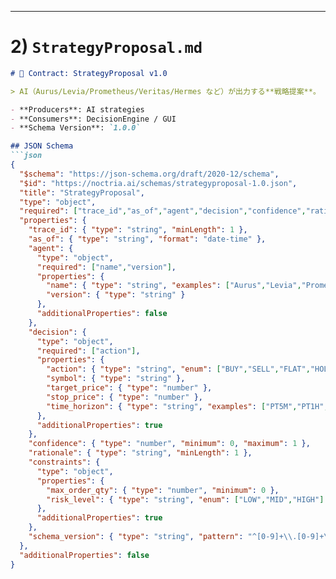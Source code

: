 
---

# 2) `StrategyProposal.md`
```markdown
# 🧠 Contract: StrategyProposal v1.0

> AI（Aurus/Levia/Prometheus/Veritas/Hermes など）が出力する**戦略提案**。

- **Producers**: AI strategies
- **Consumers**: DecisionEngine / GUI
- **Schema Version**: `1.0.0`

## JSON Schema
```json
{
  "$schema": "https://json-schema.org/draft/2020-12/schema",
  "$id": "https://noctria.ai/schemas/strategyproposal-1.0.json",
  "title": "StrategyProposal",
  "type": "object",
  "required": ["trace_id","as_of","agent","decision","confidence","rationale","schema_version"],
  "properties": {
    "trace_id": { "type": "string", "minLength": 1 },
    "as_of": { "type": "string", "format": "date-time" },
    "agent": {
      "type": "object",
      "required": ["name","version"],
      "properties": {
        "name": { "type": "string", "examples": ["Aurus","Levia","Prometheus","Veritas","Hermes"] },
        "version": { "type": "string" }
      },
      "additionalProperties": false
    },
    "decision": {
      "type": "object",
      "required": ["action"],
      "properties": {
        "action": { "type": "string", "enum": ["BUY","SELL","FLAT","HOLD","SCALP"] },
        "symbol": { "type": "string" },
        "target_price": { "type": "number" },
        "stop_price": { "type": "number" },
        "time_horizon": { "type": "string", "examples": ["PT5M","PT1H","P1D"] }
      },
      "additionalProperties": true
    },
    "confidence": { "type": "number", "minimum": 0, "maximum": 1 },
    "rationale": { "type": "string", "minLength": 1 },
    "constraints": {
      "type": "object",
      "properties": {
        "max_order_qty": { "type": "number", "minimum": 0 },
        "risk_level": { "type": "string", "enum": ["LOW","MID","HIGH"] }
      },
      "additionalProperties": true
    },
    "schema_version": { "type": "string", "pattern": "^[0-9]+\\.[0-9]+\\.[0-9]+$" }
  },
  "additionalProperties": false
}
